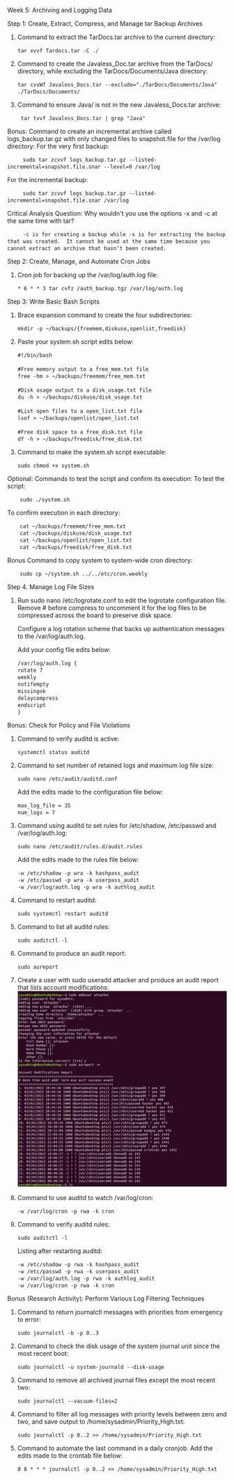 Week 5: Archiving and Logging Data

Step 1: Create, Extract, Compress, and Manage tar Backup Archives
  1.  Command to extract the TarDocs.tar archive to the current directory:
        
          tar xvvf Tardocs.tar -C ./

  2.  Command to create the Javaless_Doc.tar archive from the TarDocs/ directory, while excluding the TarDocs/Documents/Java directory: 
       
          tar cvvWf Javaless_Docs.tar --exclude="./TarDocs/Documents/Java" ./TarDocs/Documents/

  3.  Command to ensure Java/ is not in the new Javaless_Docs.tar archive:
        
           tar tvvf Javaless_Docs.tar | grep "Java"

Bonus: 
  Command to create an incremental archive called logs_backup.tar.gz with only changed files to snapshot.file for the /var/log directory: 
  For the very first backup:
    
         sudo tar zcvvf logs_backup.tar.gz --listed-incremental=snapshot.file.snar --level=0 /var/log
    
  For the incremental backup:
    
         sudo tar zcvvf logs_backup.tar.gz --listed-incremental=snapshot.file.snar /var/log
    
  Critical Analysis Question: 
  Why wouldn't you use the options -x and -c at the same time with tar?
  
         -c is for creating a backup while -x is for extracting the backup that was created.  It cannot be used at the same time because you cannot extract an archive that hasn’t been created.  

Step 2: Create, Manage, and Automate Cron Jobs
  1.  Cron job for backing up the /var/log/auth.log file:
      
          * 6 * * 3 tar cvfz /auth_backup.tgz /var/log/auth.log

Step 3: Write Basic Bash Scripts
  1.  Brace expansion command to create the four subdirectories: 
        
          mkdir -p ~/backups/{freemem,diskuse,openlist,freedisk}


  2.  Paste your system.sh script edits below:

          #!/bin/bash 
        
          #Free memory output to a free_mem.txt file     
          free -hm > ~/backups/freemem/free_mem.txt 
        
          #Disk usage output to a disk_usage.txt file
          du -h > ~/backups/diskuse/disk_usage.txt
        
          #List open files to a open_list.txt file
          lsof > ~/backups/openlist/open_list.txt
        
          #Free disk space to a free_disk.txt file
          df -h > ~/backups/freedisk/free_disk.txt


  3.  Command to make the system.sh script executable: 
            
          sudo chmod +x system.sh

Optional:
Commands to test the script and confirm its execution:
To test the script: 
    
        sudo ./system.sh

To confirm execution in each directory:
    
        cat ~/backups/freemem/free_mem.txt
        cat ~/backups/diskuse/disk_usage.txt 
        cat ~/backups/openlist/open_list.txt
        cat ~/backups/freedisk/free_disk.txt

Bonus
  Command to copy system to system-wide cron directory:
    
        sudo cp ~/system.sh ../../etc/cron.weekly

Step 4. Manage Log File Sizes
  1.  Run sudo nano /etc/logrotate.conf to edit the logrotate configuration file.
      Remove # before compress to uncomment it for the log files to be compressed across the board to preserve disk space.

      Configure a log rotation scheme that backs up authentication messages to the /var/log/auth.log.

      Add your config file edits below:
      
          /var/log/auth.log {
          rotate 7
          weekly
          notifempty
          missingok
          delaycompress
          endscript 
          }

Bonus: Check for Policy and File Violations
  1.  Command to verify auditd is active: 
          
          systemctl status auditd


  2.  Command to set number of retained logs and maximum log file size: 
       
          sudo nano /etc/audit/auditd.conf
    
      Add the edits made to the configuration file below:
       
          max_log_file = 35
          num_logs = 7
      
  3.  Command using auditd to set rules for /etc/shadow, /etc/passwd and /var/log/auth.log: 
        
          sudo nano /etc/audit/rules.d/audit.rules

      Add the edits made to the rules file below:
        
          -w /etc/shadow -p wra -k hashpass_audit
          -w /etc/passwd -p wra -k userpass_audit
          -w /var/log/auth.log -p wra -k authlog_audit
      
  4.  Command to restart auditd: 
        
          sudo systemctl restart auditd

  5.  Command to list all auditd rules: 
       
          sudo auditctl -l

  6.  Command to produce an audit report: 
       
          sudo aureport

  7.  Create a user with sudo useradd attacker and produce an audit report that lists account modifications: 
![](Images/Attacker_user.png)

  8.  Command to use auditd to watch /var/log/cron: 
          
          -w /var/log/cron -p rwa -k cron
       
  9.  Command to verify auditd rules: 
          
          sudo auditctl -l

      Listing after restarting auditd:
          
          -w /etc/shadow -p rwa -k hashpass_audit
          -w /etc/passwd -p rwa -k userpass_audit
          -w /var/log/auth.log -p rwa -k authlog_audit
          -w /var/log/cron -p rwa -k cron

Bonus (Research Activity): Perform Various Log Filtering Techniques
  1.  Command to return journalctl messages with priorities from emergency to error: 
          
          sudo journalctl -b -p 0..3

  2.  Command to check the disk usage of the system journal unit since the most recent boot: 
        
          sudo journalctl -u system-journald --disk-usage
      
  3.  Command to remove all archived journal files except the most recent two: 
          
          sudo journalctl --vacuum-files=2

  4.  Command to filter all log messages with priority levels between zero and two, and save output to /home/sysadmin/Priority_High.txt: 
        
          sudo journalctl -p 0..2 >> /home/sysadmin/Priority_High.txt

  5.  Command to automate the last command in a daily cronjob. Add the edits made to the crontab file below: 
        
          0 8 * * * journalctl -p 0..2 >> /home/sysadmin/Priority_High.txt 

